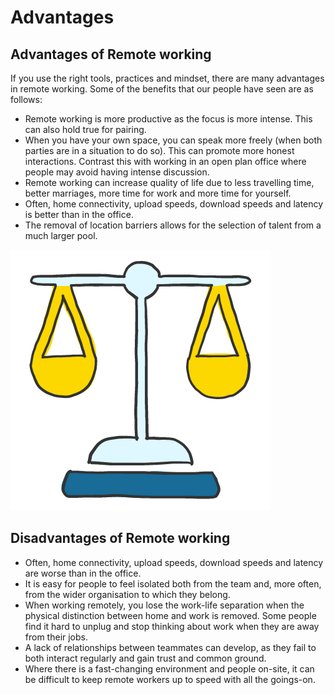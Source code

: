 # Advantages

## Advantages of Remote working



If you use the right tools, practices and mindset, there are many advantages in remote working. Some of the benefits that our people have seen are as follows:

* Remote working is more productive as the focus is more intense. This can also hold true for pairing. 
* When you have your own space, you can speak more freely \(when both parties are in a situation to do so\). This can promote more honest interactions. Contrast this with working in an open plan office where people may avoid having intense discussion.
* Remote working can increase quality of life due to less travelling time, better marriages, more time for work and more time for yourself.
* Often, home connectivity, upload speeds, download speeds and latency is better than in the office.
* The removal of location barriers allows for the selection of talent from a much larger pool.

![](.gitbook/assets/scales_01%20%281%29.png)

## Disadvantages of Remote working

* Often, home connectivity, upload speeds, download speeds and latency are worse than in the office.
* It is easy for people to feel isolated both from the team and, more often, from the wider organisation to which they belong.
* When working remotely, you lose the work-life separation when the physical distinction between home and work is removed. Some people find it hard to unplug and stop thinking about work when they are away from their jobs.
* A lack of relationships between teammates can develop, as they fail to both interact regularly and gain trust and common ground.
* Where there is a fast-changing environment and people on-site, it can be difficult to keep remote workers up to speed with all the goings-on.


